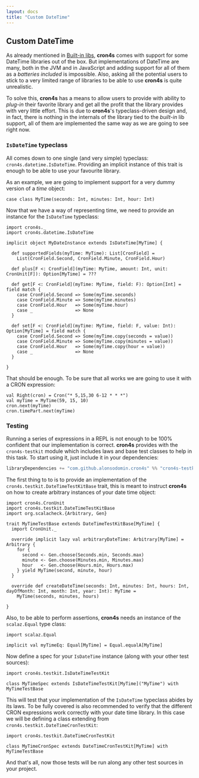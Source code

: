 ```yaml
---
layout: docs
title: "Custom DateTime"
---
```


## Custom DateTime

As already mentioned in [Built-in libs](builtin_libs.html), **cron4s** comes with support for some DateTime libraries
out of the box. But implementations of DateTime are many, both in the JVM and in JavaScript and adding support for all
of them as a _batteries included_ is impossible. Also, asking all the potential users to stick to a very limited range
of libraries to be able to use **cron4s** is quite unrealistic.

To solve this, **cron4s** has a means to allow users to provide with ability to _plug-in_ their favorite library and
get all the profit that the library provides with very little effort. This is due to **cron4s**'s typeclass-driven
design and, in fact, there is nothing in the internals of the library tied to the _built-in_ lib support, all of them
are implemented the same way as we are going to see right now.

### `IsDateTime` typeclass

All comes down to one single (and very simple) typeclass: `cron4s.datetime.IsDateTime`. Providing an implicit instance
of this trait is enough to be able to use your favourite library.

As an example, we are going to implement support for a very dummy version of a _time_ object:

```tut:silent
case class MyTime(seconds: Int, minutes: Int, hour: Int)
```

Now that we have a way of representing time, we need to provide an instance for the `IsDateTime` typeclass:

```tut:silent
import cron4s._
import cron4s.datetime.IsDateTime

implicit object MyDateInstance extends IsDateTime[MyTime] {

  def supportedFields(myTime: MyTime): List[CronField] =
    List(CronField.Second, CronField.Minute, CronField.Hour)
  
  def plus[F <: CronField](myTime: MyTime, amount: Int, unit: CronUnit[F]): Option[MyTime] = ???
  
  def get[F <: CronField](myTime: MyTime, field: F): Option[Int] = field match {
    case CronField.Second => Some(myTime.seconds)
    case CronField.Minute => Some(myTime.minutes)
    case CronField.Hour   => Some(myTime.hour)
    case _                => None
  }
  
  def set[F <: CronField](myTime: MyTime, field: F, value: Int): Option[MyTime] = field match {
    case CronField.Second => Some(myTime.copy(seconds = value))
    case CronField.Minute => Some(myTime.copy(minutes = value))
    case CronField.Hour   => Some(myTime.copy(hour = value))
    case _                => None
  }

}
```

That should be enough. To be sure that all works we are going to use it with a CRON expression:

```tut
val Right(cron) = Cron("* 5,15,30 6-12 * * *")
val myTime = MyTime(59, 15, 10)
cron.next(myTime)
cron.timePart.next(myTime)
```

### Testing

Running a series of expressions in a REPL is not enough to be 100% confident that our implementation is correct.
**cron4s** provides with the `cron4s-testkit` module which includes laws and base test classes to help in this task.
To start using it, just include it in your dependencies:

```scala
libraryDependencies += "com.github.alonsodomin.cron4s" %% "cron4s-testkit" % "x.y.z" % Test
```

The first thing to to is to provide an implementation of the `cron4s.testkit.DateTimeTestKitBase` trait, this
is meant to instruct **cron4s** on how to create arbitrary instances of your date time object:
 
```tut:silent
import cron4s.CronUnit
import cron4s.testkit.DateTimeTestKitBase
import org.scalacheck.{Arbitrary, Gen}

trait MyTimeTestBase extends DateTimeTestKitBase[MyTime] {
  import CronUnit._

  override implicit lazy val arbitraryDateTime: Arbitrary[MyTime] = Arbitrary {
    for {
      second <- Gen.choose(Seconds.min, Seconds.max)
      minute <- Gen.choose(Minutes.min, Minutes.max)
      hour   <- Gen.choose(Hours.min, Hours.max)
    } yield MyTime(second, minute, hour)
  }

  override def createDateTime(seconds: Int, minutes: Int, hours: Int, dayOfMonth: Int, month: Int, year: Int): MyTime =
    MyTime(seconds, minutes, hours)

}
```

Also, to be able to perform assertions, **cron4s** needs an instance of the `scalaz.Equal` type class:

```tut:silent
import scalaz.Equal

implicit val myTimeEq: Equal[MyTime] = Equal.equalA[MyTime]
```

Now define a spec for your `IsDateTime` instance (along with your other test sources):

```tut:silent
import cron4s.testkit.IsDateTimeTestKit

class MyTimeSpec extends IsDateTimeTestKit[MyTime]("MyTime") with MyTimeTestBase
```

This will test that your implementation of the `IsDateTime` typeclass abides by its laws. To be fully covered is also
recommended to verify that the different CRON expressions work correctly with your date time library. In this case
we will be defining a class extending from `cron4s.testkit.DateTimeCronTestKit`:

```tut:silent
import cron4s.testkit.DateTimeCronTestKit

class MyTimeCronSpec extends DateTimeCronTestKit[MyTime] with MyTimeTestBase
```

And that's all, now those tests will be run along any other test sources in your project.